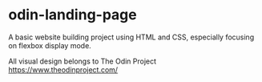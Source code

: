 # odin-landing-page

A basic website building project using HTML and CSS, especially focusing on flexbox display mode. 

All visual design belongs to The Odin Project
https://www.theodinproject.com/
